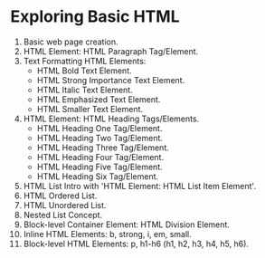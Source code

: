 # Exploring Basic HTML
1. Basic web page creation.
1. HTML Element: HTML Paragraph Tag/Element.
1. Text Formatting HTML Elements:
    - HTML Bold Text Element.
    - HTML Strong Importance Text Element.
    - HTML Italic Text Element.
    - HTML Emphasized Text Element.
    - HTML Smaller Text Element.
1. HTML Element: HTML Heading Tags/Elements.
    - HTML Heading One Tag/Element.
    - HTML Heading Two Tag/Element.
    - HTML Heading Three Tag/Element.
    - HTML Heading Four Tag/Element.
    - HTML Heading Five Tag/Element.
    - HTML Heading Six Tag/Element.
1. HTML List Intro with 'HTML Element: HTML List Item Element'.
1. HTML Ordered List.
1. HTML Unordered List.
1. Nested List Concept.
1. Block-level Container Element: HTML Division Element.
1. Inline HTML Elements: b, strong, i, em, small.
1. Block-level HTML Elements: p, h1-h6 (h1, h2, h3, h4, h5, h6).